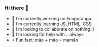 ### Hi there 👋


- 🔭 I’m currently working on Ecoporanga
- 🌱 I’m currently learning JS, HTML, CSS
- 👯 I’m looking to collaborate on nothing :(
- 🤔 I’m looking for help with .. always
- ⚡ Fun fact: mão + mão = mamão
